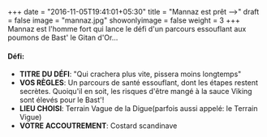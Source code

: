 +++
date = "2016-11-05T19:41:01+05:30"
title = "Mannaz est prêt -->"
draft = false
image = "mannaz.jpg"
showonlyimage = false
weight = 3
+++
Mannaz est l'homme fort qui lance le défi d'un parcours essouflant aux poumons de Bast' le Gitan d'Or...
<!--more-->

#### Défi:

- **TITRE DU DÉFI**: "Qui crachera plus vite, pissera moins longtemps"
- **VOS RÈGLES**: Un parcours de santé essouflant, dont les étapes restent secrètes. Quoiqu'il en soit, les risques d'être mangé à la sauce Viking sont élevés pour le Bast'!
- **LIEU CHOISI**: Terrain Vague de la Digue(parfois aussi appelé: le Terrain Vigue)
- **VOTRE ACCOUTREMENT**: Costard scandinave


